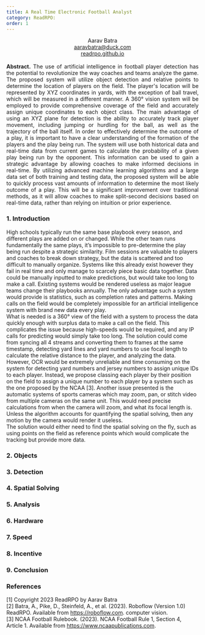 ```yaml
---
title: A Real Time Electronic Football Analyst
category: ReadRPO:
order: 1
---
```


<div align="center">
  Aarav Batra
  <br>
  <a href="aaravbatra@duck.com">aaravbatra@duck.com</a>
  <br>
  <a href="https://readrpo.github.io">readrpo.github.io</a>
  <br>
  
  <br>
</div>
  <div style="text-align: center; text-align: justify;">
  <b>Abstract.</b> The use of artificial intelligence in football player detection has the potential to revolutionize the way coaches and teams analyze the game. The proposed system will utilize object detection and relative points to determine the location of players on the field. The player's location will be represented by XYZ coordinates in yards, with the exception of ball travel, which will be measured in a different manner. A 360° vision system will be employed to provide comprehensive coverage of the field and accurately assign unique coordinates to each object class. The main advantage of using an XYZ plane for detection is the ability to accurately track player movement, including jumping or hurdling for the ball, as well as the trajectory of the ball itself. In order to effectively determine the outcome of a play, it is important to have a clear understanding of the formation of the players and the play being run. The system will use both historical data and real-time data from current games to calculate the probability of a given play being run by the opponent. This information can be used to gain a strategic advantage by allowing coaches to make informed decisions in real-time. By utilizing advanced machine learning algorithms and a large data set of both training and testing data, the proposed system will be able to quickly process vast amounts of information to determine the most likely outcome of a play. This will be a significant improvement over traditional methods, as it will allow coaches to make split-second decisions based on real-time data, rather than relying on intuition or prior experience.
</div>

### 1. Introduction
<p style="text-align: justify;">

  High schools typically run the same base playbook every season, and different plays are added on or changed. While the other team runs fundamentally the same plays, it’s impossible to pre-determine the play being run despite a strategic similarity. Film sessions are valuable to players and coaches to break down strategy, but the data is scattered and too difficult to manually organize. Systems like this already exist however they fail in real time and only manage to scarcely piece basic data together. Data could be manually inputted to make predictions, but would take too long to make a call. Existing systems would be rendered useless as major league teams change their playbooks annually. The only advantage such a system would provide is statistics, such as completion rates and patterns. Making calls on the field would be completely impossible for an artificial intelligence system with brand new data every play. 
<br>
  What is needed is a 360° view of the field with a system to process the data quickly enough with surplus data to make a call on the field. This complicates the issue because high-speeds would be required, and any IP calls for predicting would simply take too long. The solution could come from syncing all 4 streams and converting them to frames at the same timestamp, detecting yard lines and yard numbers to use focal length to calculate the relative distance to the player, and analyzing the data. However, OCR would be extremely unreliable and time consuming on the system for detecting yard numbers and jersey numbers to assign unique IDs to each player. Instead, we propose classing each player by their position on the field to assign a unique number to each player by a system such as the one proposed by the NCAA [3]. Another issue presented is the automatic systems of sports cameras which may zoom, pan, or stitch video from multiple cameras on the same unit. This would need precise calculations from when the camera will zoom, and what its focal length is. Unless the algorithm accounts for quantifying the spatial solving, then any motion by the camera would render it useless. 
<br>
  The solution would either need to find the spatial solving on the fly, such as using points on the field as reference points which would complicate the tracking but provide more data.
</p>

### 2. Objects

### 3. Detection

### 4. Spatial Solving

### 5. Analysis

### 6. Hardware

### 7. Speed

### 8. Incentive

### 9. Conclusion

### References
[1] Copyright 2023 ReadRPO by Aarav Batra<br>
[2] Batra, A., Pike, D., Steinfeld, A., et al. (2023). Roboflow (Version 1.0) ReadRPO. Available from https://roboflow.com. computer vision.<br>
[3] NCAA Football Rulebook. (2023). NCAA Football  Rule 1, Section 4, Article 1. Available from https://www.ncaapublications.com. 
